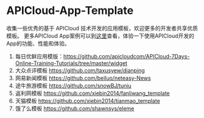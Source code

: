 # APICloud-App-Template
收集一些优秀的基于 APICloud 技术开发的应用模板，欢迎更多的开发者共享优质模板。
更多APICloud App案例可以到[这里](http://www.apicloud.com/cases)查看，体验一下使用APICloud开发的App的功能、性能和体验。
1. 每日优鲜应用模版：https://github.com/apicloudcom/APICloud-7Days-Online-Training-Tutorials/tree/master/widget
1. 大众点评模板 https://github.com/taxusyew/dianping
2. 网易新闻模板 https://github.com/beiluo/neteasy-News
3. 途牛旅游模板 https://github.com/snowBJ/tuniu
4. 返利网模板 https://github.com/xiebin2014/fanliwang_template
5. 天猫模板 https://github.com/xiebin2014/tianmao_template
6. 饿了么模板 https://github.com/shawnsys/eleme
